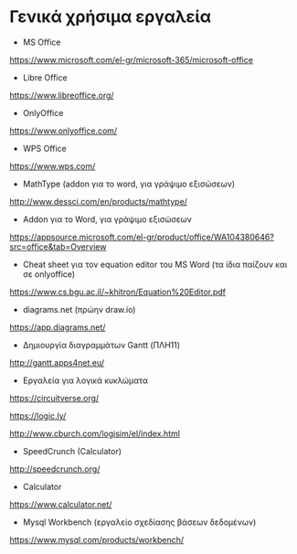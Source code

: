 # Γενικά χρήσιμα εργαλεία

- MS Office

https://www.microsoft.com/el-gr/microsoft-365/microsoft-office

- Libre Office

https://www.libreoffice.org/

- OnlyOffice

https://www.onlyoffice.com/

- WPS Office 

https://www.wps.com/

- MathType (addon για το word, για γράψιμο εξισώσεων)

http://www.dessci.com/en/products/mathtype/

- Addon για το Word, για γράψιμο εξισώσεων

https://appsource.microsoft.com/el-gr/product/office/WA104380646?src=office&tab=Overview

- Cheat sheet για τον equation editor του MS Word (τα ίδια παίζουν και σε onlyoffice)

https://www.cs.bgu.ac.il/~khitron/Equation%20Editor.pdf

- diagrams.net (πρώην draw.io)

https://app.diagrams.net/

- Δημιουργία διαγραμμάτων Gantt (ΠΛΗ11)

http://gantt.apps4net.eu/

- Εργαλεία για λογικά κυκλώματα

https://circuitverse.org/

https://logic.ly/

http://www.cburch.com/logisim/el/index.html

- SpeedCrunch (Calculator)

http://speedcrunch.org/

- Calculator 

https://www.calculator.net/

- Mysql Workbench (εργαλείο σχεδίασης βάσεων δεδομένων)

https://www.mysql.com/products/workbench/
